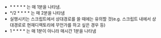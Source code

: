 ### 
 - \* \* \* \* \* 는 매 1분을 나타냄.
 - \*/2 \* \* \* \* 는 매 2분을 나타냄
 - 실행시키는 스크립트에서 상대경로를 쓸 때에는 유의할 것(e.g. 스크립트 내에서 상대경로로 현재디렉토리에 무언가를 하고 싶은 경우 등)
 - 1 \* \* \* \* 는 매 1분이 아니라 매시간 1분을 나타냄
